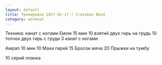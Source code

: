 ```yaml
---
layout: default
title: Тренировка 2017-01-17 | Crossbox Band
category: workout
---
```


Техника: канат с ногами 
Емом 15 мин 
10 взятий двух гирь на грудь 
10 толчок двух гирь с груди 
3 канат с ногами 

Амрап 10 мин 
10 Махи гирей 
15 Бросок мяча 
20 Прыжки на тумбу 

10 серий планка